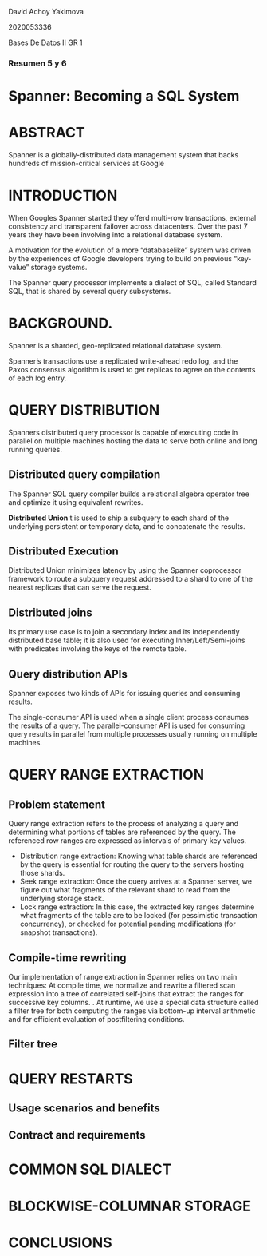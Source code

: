 David Achoy Yakimova 

2020053336 

Bases De Datos II GR 1

### Resumen 5 y 6

# Spanner: Becoming a SQL System

# ABSTRACT
Spanner is a globally-distributed data management system that backs hundreds of mission-critical services at Google

# INTRODUCTION

When Googles Spanner started they offerd multi-row transactions, external consistency and transparent failover across datacenters. Over the past 7 years they have been involving into a relational database system.
 
 
 A  motivation for the evolution of a more “databaselike” system was driven by the experiences of Google developers trying to build on previous “key-value” storage systems. 

The Spanner query processor implements a dialect of SQL, called Standard SQL, that is shared by several query subsystems. 


# BACKGROUND.

Spanner is a sharded, geo-replicated relational database system.

Spanner’s transactions use a replicated write-ahead redo log, and the Paxos consensus algorithm is used to get replicas to agree on the contents of each log entry.

# QUERY DISTRIBUTION

Spanners distributed query processor is capable of executing code in parallel on multiple machines hosting the data to serve both online and long running queries.

## Distributed query compilation
The Spanner SQL query compiler builds a relational algebra operator tree and optimize it using equivalent rewrites.


**Distributed Union** t is used to ship a subquery to each shard of the underlying persistent or temporary data, and to concatenate the results.

##  Distributed Execution

Distributed Union minimizes latency by using the Spanner coprocessor framework to route a subquery request addressed to a shard to one of the nearest replicas that can serve the request.   

## Distributed joins
Its primary use case is to join a secondary index and its independently distributed base table; it is also used for executing Inner/Left/Semi-joins with predicates involving the keys of the remote table.

## Query distribution APIs
Spanner exposes two kinds of APIs for issuing queries and consuming results.


The single-consumer API is used when a single client process consumes the results of a query. The parallel-consumer API is used for consuming query results in parallel from multiple processes usually running on multiple machines. 

# QUERY RANGE EXTRACTION

## Problem statement
Query range extraction refers to the process of analyzing a query and determining what portions of tables are referenced by the query. The referenced row ranges are expressed as intervals of primary key values.

- Distribution range extraction: Knowing what table shards are referenced by the query is essential for routing the query to the servers hosting those shards.
- Seek range extraction: Once the query arrives at a Spanner server, we figure out what fragments of the relevant shard to read from the underlying storage stack. 
- Lock range extraction: In this case, the extracted key ranges determine what fragments of the table are to be locked (for pessimistic transaction concurrency), or checked for potential pending modifications (for snapshot transactions). 

## Compile-time rewriting
Our implementation of range extraction in Spanner relies on two main techniques: At compile time, we normalize and rewrite a filtered scan expression into a tree of correlated self-joins that extract the ranges for successive key columns. . At runtime, we use a special data structure called a filter tree for both computing the ranges via bottom-up interval arithmetic and for efficient evaluation of postfiltering conditions.
## Filter tree

# QUERY RESTARTS

## Usage scenarios and benefits

## Contract and requirements

#  COMMON SQL DIALECT

# BLOCKWISE-COLUMNAR STORAGE

# CONCLUSIONS 















